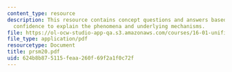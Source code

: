 ```yaml
---
content_type: resource
description: This resource contains concept questions and answers based on level of
  confidence to explain the phenomena and underlying mechanisms.
file: https://ol-ocw-studio-app-qa.s3.amazonaws.com/courses/16-01-unified-engineering-i-ii-iii-iv-fall-2005-spring-2006/624b8b875115feaa260f69f2a1f0c72f_prsm20.pdf
file_type: application/pdf
resourcetype: Document
title: prsm20.pdf
uid: 624b8b87-5115-feaa-260f-69f2a1f0c72f
---
```

